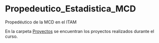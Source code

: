 # Propedeutico_Estadistica_MCD

Propedéutico de la MCD en el ITAM

En la carpeta [Proyectos](/Proyectos.ipyb) se encuentran los proyectos realizados durante el curso.

